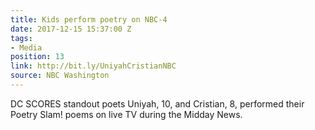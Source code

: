 ```yaml
---
title: Kids perform poetry on NBC-4
date: 2017-12-15 15:37:00 Z
tags:
- Media
position: 13
link: http://bit.ly/UniyahCristianNBC
source: NBC Washington
---
```


DC SCORES standout poets Uniyah, 10, and Cristian, 8, performed their Poetry Slam! poems on live TV during the Midday News. 